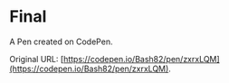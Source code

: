 # Final

A Pen created on CodePen.

Original URL: [https://codepen.io/Bash82/pen/zxrxLQM](https://codepen.io/Bash82/pen/zxrxLQM).

